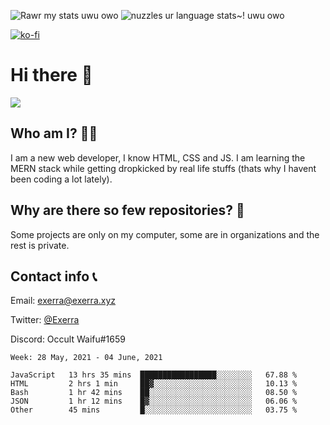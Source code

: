 ![Rawr my stats uwu owo](https://github-readme-stats.vercel.app/api?username=Exerra&show_icons=true&theme=buefy)
![nuzzles ur language stats~! uwu owo](https://github-readme-stats.vercel.app/api/top-langs/?username=Exerra&layout=compact)

[![ko-fi](https://www.ko-fi.com/img/githubbutton_sm.svg)](https://ko-fi.com/X8X130H96)
# Hi there 👋
<a href="https://status.exerra.xyz" id="freshstatus-badge-root"
  data-banner-style="compact">
  <img src="https://public-api.freshstatus.io/v1/public/badge.svg/?badge=0b9b52df-6e1d-4d16-b836-5595b35bcef8" />
    </a>
## Who am I? 🙋‍♀️
I am a new web developer, I know HTML, CSS and JS. I am learning the MERN stack while getting dropkicked by real life stuffs (thats why I havent been coding a lot lately).
## Why are there so few repositories? 🤔
Some projects are only on my computer, some are in organizations and the rest is private.
## Contact info 📞
Email: [exerra@exerra.xyz](mailto:exerra@exerra.xyz)

Twitter: [@Exerra](https://twitter.com/exerra)

Discord: Occult Waifu#1659

<!--START_SECTION:waka-->
```text
Week: 28 May, 2021 - 04 June, 2021

JavaScript   13 hrs 35 mins  █████████████████░░░░░░░░   67.88 % 
HTML         2 hrs 1 min     ██▓░░░░░░░░░░░░░░░░░░░░░░   10.13 % 
Bash         1 hr 42 mins    ██░░░░░░░░░░░░░░░░░░░░░░░   08.50 % 
JSON         1 hr 12 mins    █▓░░░░░░░░░░░░░░░░░░░░░░░   06.06 % 
Other        45 mins         █░░░░░░░░░░░░░░░░░░░░░░░░   03.75 % 
```
<!--END_SECTION:waka-->

